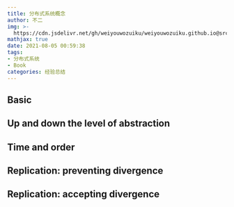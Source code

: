 ```yaml
---
title: 分布式系统概念
author: 不二
img: >-
  https://cdn.jsdelivr.net/gh/weiyouwozuiku/weiyouwozuiku.github.io@src/source/_posts/PageImg/dist-sys-cover.png
mathjax: true
date: 2021-08-05 00:59:38
tags:
- 分布式系统
- Book
categories: 经验总结
---
```


## Basic

##  Up and down the level of abstraction

## Time and order

## Replication: preventing divergence

## Replication: accepting divergence

